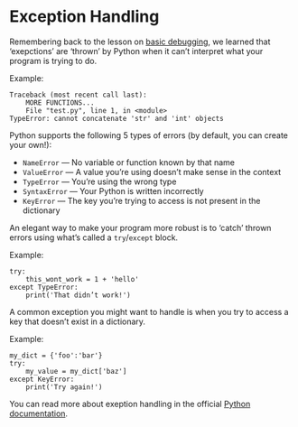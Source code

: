 # Exception Handling

Remembering back to the lesson on [basic debugging](https://github.com/segdeha/pdxcodeguild/blob/master/1.%20Python/2/basic-debugging.md), we learned that ‘exepctions’ are ‘thrown’ by Python when it can’t interpret what your program is trying to do.

Example:

    Traceback (most recent call last):
        MORE FUNCTIONS...
        File "test.py", line 1, in <module>
    TypeError: cannot concatenate 'str' and 'int' objects

Python supports the following 5 types of errors (by default, you can create your own!):

* `NameError` — No variable or function known by that name
* `ValueError` — A value you’re using doesn’t make sense in the context
* `TypeError` — You’re using the wrong type
* `SyntaxError` — Your Python is written incorrectly
* `KeyError` — The key you’re trying to access is not present in the dictionary

An elegant way to make your program more robust is to ‘catch’ thrown errors using what’s called a `try`/`except` block.

Example:

    try:
        this_wont_work = 1 + 'hello'
    except TypeError:
        print('That didn’t work!')

A common exception you might want to handle is when you try to access a key that doesn’t exist in a dictionary.

Example:

    my_dict = {'foo':'bar'}
    try:
        my_value = my_dict['baz']
    except KeyError:
        print('Try again!')

You can read more about exeption handling in the official [Python documentation](https://docs.python.org/3/tutorial/errors.html).
